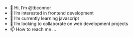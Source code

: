 - 👋 Hi, I’m @tbconnor
- 👀 I’m interested in frontend development
- 🌱 I’m currently learning javascript
- 💞️ I’m looking to collaborate on web development projects
- 📫 How to reach me ...

<!---
tbconnor/tbconnor is a ✨ special ✨ repository because its `README.md` (this file) appears on your GitHub profile.
You can click the Preview link to take a look at your changes.
--->

